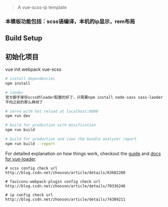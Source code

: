 

> A vue-scss-ip template
### 本模板功能包括：scss语编译，本机的ip显示，rem布局

## Build Setup

## 初始化项目
vue init webpack vue-scss 

``` bash
# install dependencies
npm install

# laoder
官方脚手架将scss的loader配置的好了，只需要npm install node-sass sass-laoder -D
不向之前的那么麻烦了

# serve with hot reload at localhost:8080
npm run dev

# build for production with minification
npm run build

# build for production and view the bundle analyzer report
npm run build --report
```

For detailed explanation on how things work, checkout the [guide](http://vuejs-templates.github.io/webpack/) and [docs for vue-loader](http://vuejs.github.io/vue-loader).
```
# scss config check url
http://blog.csdn.net/zhooson/article/details/63682280

# favicons-webpack-plugin config check url
http://blog.csdn.net/zhooson/article/details/70336246

# ip config check url
http://blog.csdn.net/zhooson/article/details/74389211
```
